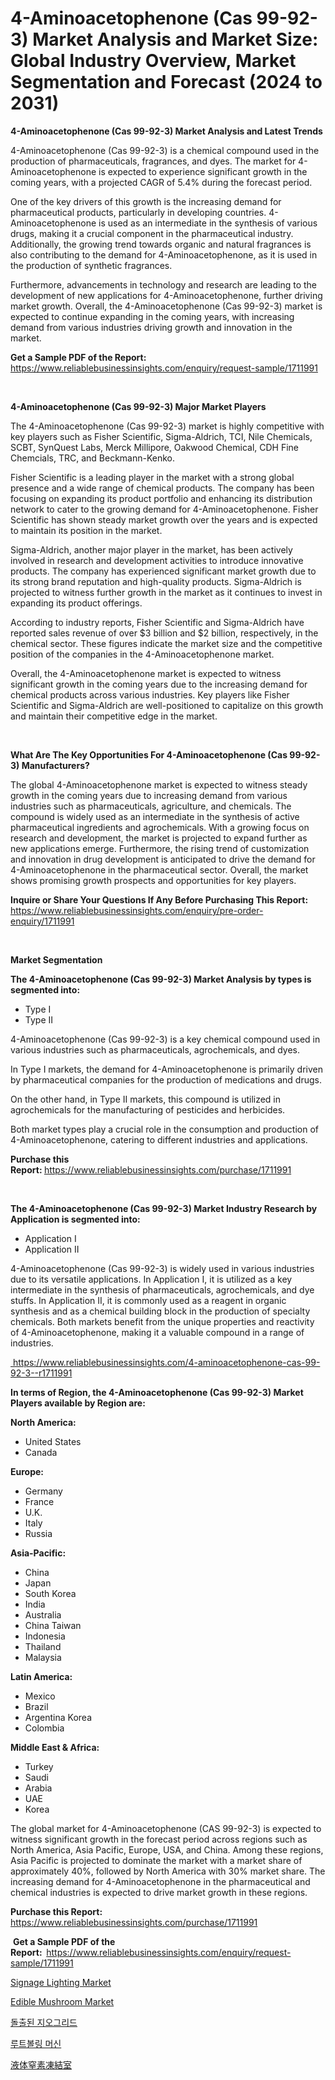 <p><h1>4-Aminoacetophenone (Cas 99-92-3) Market Analysis and Market Size: Global Industry Overview, Market Segmentation and Forecast (2024 to 2031)</h1></p><p><strong>4-Aminoacetophenone (Cas 99-92-3) Market Analysis and Latest Trends</strong></p>
<p><p>4-Aminoacetophenone (Cas 99-92-3) is a chemical compound used in the production of pharmaceuticals, fragrances, and dyes. The market for 4-Aminoacetophenone is expected to experience significant growth in the coming years, with a projected CAGR of 5.4% during the forecast period. </p><p>One of the key drivers of this growth is the increasing demand for pharmaceutical products, particularly in developing countries. 4-Aminoacetophenone is used as an intermediate in the synthesis of various drugs, making it a crucial component in the pharmaceutical industry. Additionally, the growing trend towards organic and natural fragrances is also contributing to the demand for 4-Aminoacetophenone, as it is used in the production of synthetic fragrances.</p><p>Furthermore, advancements in technology and research are leading to the development of new applications for 4-Aminoacetophenone, further driving market growth. Overall, the 4-Aminoacetophenone (Cas 99-92-3) market is expected to continue expanding in the coming years, with increasing demand from various industries driving growth and innovation in the market.</p></p>
<p><strong>Get a Sample PDF of the Report:&nbsp;</strong> <a href="https://www.reliablebusinessinsights.com/enquiry/request-sample/1711991">https://www.reliablebusinessinsights.com/enquiry/request-sample/1711991</a></p>
<p>&nbsp;</p>
<p><strong>4-Aminoacetophenone (Cas 99-92-3) Major Market Players</strong></p>
<p><p>The 4-Aminoacetophenone (Cas 99-92-3) market is highly competitive with key players such as Fisher Scientific, Sigma-Aldrich, TCI, Nile Chemicals, SCBT, SynQuest Labs, Merck Millipore, Oakwood Chemical, CDH Fine Chemcials, TRC, and Beckmann-Kenko.</p><p>Fisher Scientific is a leading player in the market with a strong global presence and a wide range of chemical products. The company has been focusing on expanding its product portfolio and enhancing its distribution network to cater to the growing demand for 4-Aminoacetophenone. Fisher Scientific has shown steady market growth over the years and is expected to maintain its position in the market.</p><p>Sigma-Aldrich, another major player in the market, has been actively involved in research and development activities to introduce innovative products. The company has experienced significant market growth due to its strong brand reputation and high-quality products. Sigma-Aldrich is projected to witness further growth in the market as it continues to invest in expanding its product offerings.</p><p>According to industry reports, Fisher Scientific and Sigma-Aldrich have reported sales revenue of over $3 billion and $2 billion, respectively, in the chemical sector. These figures indicate the market size and the competitive position of the companies in the 4-Aminoacetophenone market.</p><p>Overall, the 4-Aminoacetophenone market is expected to witness significant growth in the coming years due to the increasing demand for chemical products across various industries. Key players like Fisher Scientific and Sigma-Aldrich are well-positioned to capitalize on this growth and maintain their competitive edge in the market.</p></p>
<p>&nbsp;</p>
<p><strong>What Are The Key Opportunities For 4-Aminoacetophenone (Cas 99-92-3) Manufacturers?</strong></p>
<p><p>The global 4-Aminoacetophenone market is expected to witness steady growth in the coming years due to increasing demand from various industries such as pharmaceuticals, agriculture, and chemicals. The compound is widely used as an intermediate in the synthesis of active pharmaceutical ingredients and agrochemicals. With a growing focus on research and development, the market is projected to expand further as new applications emerge. Furthermore, the rising trend of customization and innovation in drug development is anticipated to drive the demand for 4-Aminoacetophenone in the pharmaceutical sector. Overall, the market shows promising growth prospects and opportunities for key players.</p></p>
<p><strong>Inquire or Share Your Questions If Any Before Purchasing This Report:</strong> <a href="https://www.reliablebusinessinsights.com/enquiry/pre-order-enquiry/1711991">https://www.reliablebusinessinsights.com/enquiry/pre-order-enquiry/1711991</a></p>
<p>&nbsp;</p>
<p><strong>Market Segmentation</strong></p>
<p><strong>The 4-Aminoacetophenone (Cas 99-92-3) Market Analysis by types is segmented into:</strong></p>
<p><ul><li>Type I</li><li>Type II</li></ul></p>
<p><p>4-Aminoacetophenone (Cas 99-92-3) is a key chemical compound used in various industries such as pharmaceuticals, agrochemicals, and dyes. </p><p>In Type I markets, the demand for 4-Aminoacetophenone is primarily driven by pharmaceutical companies for the production of medications and drugs. </p><p>On the other hand, in Type II markets, this compound is utilized in agrochemicals for the manufacturing of pesticides and herbicides. </p><p>Both market types play a crucial role in the consumption and production of 4-Aminoacetophenone, catering to different industries and applications.</p></p>
<p><strong>Purchase this Report:&nbsp;</strong><a href="https://www.reliablebusinessinsights.com/purchase/1711991">https://www.reliablebusinessinsights.com/purchase/1711991</a></p>
<p>&nbsp;</p>
<p><strong>The 4-Aminoacetophenone (Cas 99-92-3) Market Industry Research by Application is segmented into:</strong></p>
<p><ul><li>Application I</li><li>Application II</li></ul></p>
<p><p>4-Aminoacetophenone (Cas 99-92-3) is widely used in various industries due to its versatile applications. In Application I, it is utilized as a key intermediate in the synthesis of pharmaceuticals, agrochemicals, and dye stuffs. In Application II, it is commonly used as a reagent in organic synthesis and as a chemical building block in the production of specialty chemicals. Both markets benefit from the unique properties and reactivity of 4-Aminoacetophenone, making it a valuable compound in a range of industries.</p></p>
<p><a href="https://www.reliablebusinessinsights.com/4-aminoacetophenone-cas-99-92-3--r1711991">&nbsp;https://www.reliablebusinessinsights.com/4-aminoacetophenone-cas-99-92-3--r1711991</a></p>
<p><strong>In terms of Region, the 4-Aminoacetophenone (Cas 99-92-3) Market Players available by Region are:</strong></p>
<p>
    <p> <strong> North America: </strong>
        <ul>
            <li>United States</li>
            <li>Canada</li>
        </ul>
        </p> 
    <p> <strong> Europe: </strong>
        <ul>
            <li>Germany</li>
            <li>France</li>
            <li>U.K.</li>
            <li>Italy</li>
            <li>Russia</li>
        </ul>
        </p> 
    <p> <strong> Asia-Pacific: </strong>
        <ul>
            <li>China</li>
            <li>Japan</li>
            <li>South Korea</li>
            <li>India</li>
            <li>Australia</li>
            <li>China Taiwan</li>
            <li>Indonesia</li>
            <li>Thailand</li>
            <li>Malaysia</li>
        </ul>
        </p> 
    <p> <strong> Latin America: </strong>
        <ul>
            <li>Mexico</li>
            <li>Brazil</li>
            <li>Argentina Korea</li>
            <li>Colombia</li>
        </ul>
        </p> 
    <p> <strong> Middle East & Africa: </strong>
        <ul>
            <li>Turkey</li>
            <li>Saudi</li>
            <li>Arabia</li>
            <li>UAE</li>
            <li>Korea</li>
        </ul>
    </p>
    </p>
<p><p>The global market for 4-Aminoacetophenone (CAS 99-92-3) is expected to witness significant growth in the forecast period across regions such as North America, Asia Pacific, Europe, USA, and China. Among these regions, Asia Pacific is projected to dominate the market with a market share of approximately 40%, followed by North America with 30% market share. The increasing demand for 4-Aminoacetophenone in the pharmaceutical and chemical industries is expected to drive market growth in these regions.</p></p>
<p><strong>Purchase this Report: </strong><a href="https://www.reliablebusinessinsights.com/purchase/1711991">https://www.reliablebusinessinsights.com/purchase/1711991</a></p>
<p>&nbsp;<strong>Get a Sample PDF of the Report:&nbsp;&nbsp;</strong><a href="https://www.reliablebusinessinsights.com/enquiry/request-sample/1711991">https://www.reliablebusinessinsights.com/enquiry/request-sample/1711991</a></p>
<p><strong></strong></p>
<p><p><a href="https://github.com/mancsybtousav/Market-Research-Report-List-2/blob/main/signage-lighting-market.md">Signage Lighting Market</a></p><p><a href="https://issuu.com/reportprime-2/docs/edible-mushroom-market-size-2030.pptx">Edible Mushroom Market</a></p><p><a href="https://github.com/Howaoole34545/Market-Research-Report-List-2/blob/main/5029691110479.md">돌출된 지오그리드</a></p><p><a href="https://github.com/Wesleyeilly8796202/Market-Research-Report-List-1/blob/main/6906411107295.md">루트볼링 머신</a></p><p><a href="https://github.com/vlcostes/Market-Research-Report-List-2/blob/main/5569936127105.md">液体窒素凍結室</a></p></p>